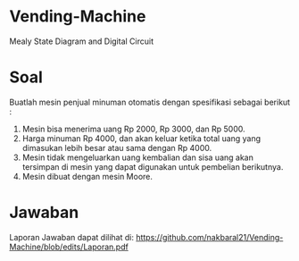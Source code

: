 # Vending-Machine
Mealy State Diagram and Digital Circuit
# Soal
Buatlah mesin penjual minuman otomatis dengan spesifikasi sebagai berikut :
 1. Mesin bisa menerima uang Rp 2000, Rp 3000, dan Rp 5000.
 2. Harga minuman Rp 4000, dan akan keluar ketika total uang yang dimasukan lebih besar atau sama dengan Rp 4000.
 3. Mesin tidak mengeluarkan uang kembalian dan sisa uang akan tersimpan di mesin yang dapat digunakan untuk pembelian berikutnya.
 4. Mesin dibuat dengan mesin Moore.
# Jawaban
Laporan Jawaban dapat dilihat di:
https://github.com/nakbaral21/Vending-Machine/blob/edits/Laporan.pdf

